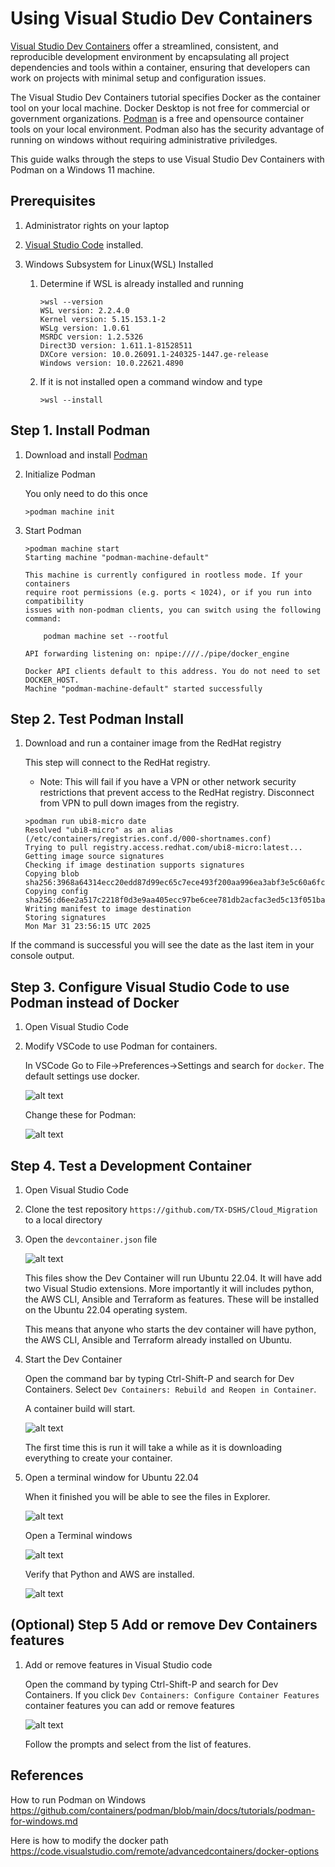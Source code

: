 # Using Visual Studio Dev Containers


[Visual Studio Dev Containers](https://code.visualstudio.com/docs/devcontainers/containers) offer a streamlined, consistent, and reproducible development environment by encapsulating all project dependencies and tools within a container, ensuring that developers can work on projects with minimal setup and configuration issues.

The Visual Studio Dev Containers tutorial specifies Docker as the container tool on your local machine.  Docker Desktop is not free for commercial or government organizations.   [Podman](https://podman.io/) is a free and opensource container tools on your local environment. Podman also has the security advantage of running on windows without requiring administrative priviledges.

This guide walks through the steps to use Visual Studio Dev Containers with Podman on a Windows 11 machine.  

## Prerequisites

1. Administrator rights on your laptop

2. [Visual Studio Code](https://code.visualstudio.com/) installed.

3. Windows Subsystem for Linux(WSL) Installed

    1. Determine if WSL is already installed and running
        ```
        >wsl --version
        WSL version: 2.2.4.0
        Kernel version: 5.15.153.1-2
        WSLg version: 1.0.61
        MSRDC version: 1.2.5326
        Direct3D version: 1.611.1-81528511
        DXCore version: 10.0.26091.1-240325-1447.ge-release
        Windows version: 10.0.22621.4890
        ```

    2. If it is not installed open a command window and type
        ```
        >wsl --install
        ```

## Step 1. Install Podman

1. Download and install [Podman](https://podman-desktop.io/)

2. Initialize Podman 
    
    You only need to do this once
    ```
    >podman machine init 
    ```
3. Start Podman
    ```
    >podman machine start
    Starting machine "podman-machine-default"

    This machine is currently configured in rootless mode. If your containers
    require root permissions (e.g. ports < 1024), or if you run into compatibility
    issues with non-podman clients, you can switch using the following command:

        podman machine set --rootful

    API forwarding listening on: npipe:////./pipe/docker_engine

    Docker API clients default to this address. You do not need to set DOCKER_HOST.
    Machine "podman-machine-default" started successfully
    ```

## Step 2. Test Podman Install

1. Download and run a container image from the RedHat registry

    This step will connect to the RedHat registry.  
    - Note: This will fail if you have a VPN or other network security restrictions that prevent access to the RedHat registry.  Disconnect from VPN to pull down images from the registry.
    
    ```
    >podman run ubi8-micro date
    Resolved "ubi8-micro" as an alias (/etc/containers/registries.conf.d/000-shortnames.conf)
    Trying to pull registry.access.redhat.com/ubi8-micro:latest...
    Getting image source signatures
    Checking if image destination supports signatures
    Copying blob sha256:3968a64314ecc20edd87d99ec65c7ece493f200aa996ea3abf3e5c60a6fcedbd
    Copying config sha256:d6ee2a517c2218f0d3e9aa405ecc97be6cee781db2acfac3ed5c13f051ba6a9d
    Writing manifest to image destination
    Storing signatures
    Mon Mar 31 23:56:15 UTC 2025
    ```

If the command is successful you will see the date as the last item in your console output.


## Step 3. Configure Visual Studio Code to use Podman instead of Docker

1. Open Visual Studio Code

2. Modify VSCode to use Podman for containers.

    In VSCode Go to File->Preferences->Settings and search for `docker`.  The default settings use docker. 

    ![alt text](images/settings-original.png)

    Change these for Podman:

    ![alt text](images/settings-new.png)


## Step 4. Test a Development Container

1. Open Visual Studio Code 

2. Clone the test repository `https://github.com/TX-DSHS/Cloud_Migration` to a local directory

3. Open the `devcontainer.json` file

    ![alt text](images/vscode-devcontainer.png)

   This files show the Dev Container will run Ubuntu 22.04.  It will have add two Visual Studio extensions.  More importantly it will includes python, the AWS CLI, Ansible and Terraform as features. These will be installed on the Ubuntu 22.04 operating system.

   This means that anyone who starts the dev container will have python, the AWS CLI, Ansible and Terraform already installed on Ubuntu.
   
   
4. Start the Dev Container

   Open the command bar by typing Ctrl-Shift-P and search for Dev Containers.  Select `Dev Containers: Rebuild and Reopen in Container`.  
   
   A container build will start.  

   ![alt text](images/container-build.png)

   The first time this is run it will take a while as it is downloading everything to create your container.

5. Open a terminal window for Ubuntu 22.04

   When it finished you will be able to see the files in Explorer.

   ![alt text](images/vscode-explorer.png)

   Open a Terminal windows

   ![alt text](images/vscode-terminal.png)

   Verify that Python and AWS are installed.

   ![alt text](images/vscode-terminal-bash.png)


## (Optional)  Step 5 Add or remove Dev Containers features

1. Add or remove features in Visual Studio code

    Open the command by typing Ctrl-Shift-P and search for Dev Containers.  If you click `Dev Containers: Configure Container Features` container features you can add or remove features

    ![alt text](images/devcontainer-features.png)

    Follow the prompts and select from the list of features.

    
## References

How to run Podman on Windows
https://github.com/containers/podman/blob/main/docs/tutorials/podman-for-windows.md

Here is how to modify the docker path
https://code.visualstudio.com/remote/advancedcontainers/docker-options